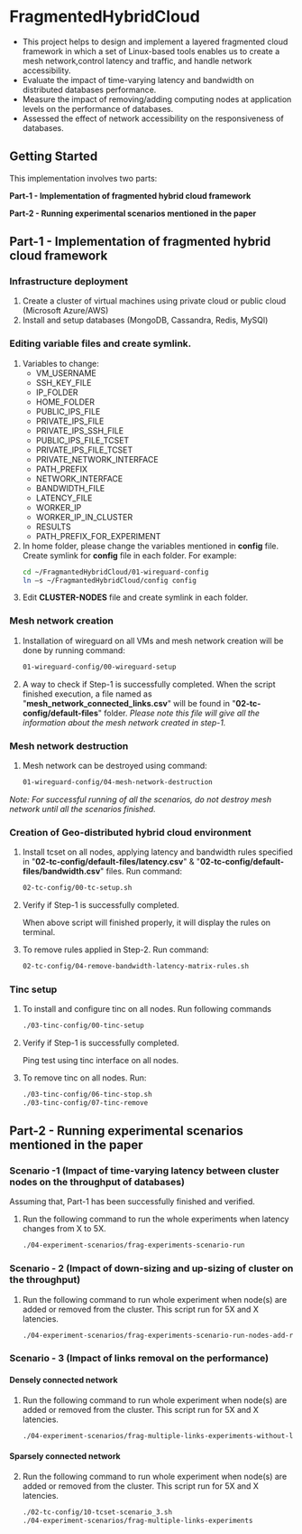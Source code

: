 # FragmentedHybridCloud
* This project helps to design and implement a layered fragmented cloud framework in which a set of Linux-based tools enables us to create a mesh network,control latency and traffic, and handle network accessibility.
* Evaluate the impact of time-varying latency and bandwidth on distributed databases performance.
* Measure the impact of removing/adding computing nodes at application levels on the performance of databases.
* Assessed the effect of network accessibility on the responsiveness of databases.

Getting Started
---------------

This implementation involves two parts:

**Part-1 - Implementation of fragmented hybrid cloud framework**

**Part-2 - Running experimental scenarios mentioned in the paper**

Part-1 - Implementation of fragmented hybrid cloud framework
-----------

### Infrastructure deployment

1. Create a cluster of virtual machines using private cloud or public cloud (Microsoft Azure/AWS)
2. Install and setup databases (MongoDB, Cassandra, Redis, MySQl)

### Editing variable files and create symlink.

1. Variables to change:
    * VM_USERNAME
    * SSH_KEY_FILE
    * IP_FOLDER
    * HOME_FOLDER
    * PUBLIC_IPS_FILE
    * PRIVATE_IPS_FILE
    * PRIVATE_IPS_SSH_FILE
    * PUBLIC_IPS_FILE_TCSET
    * PRIVATE_IPS_FILE_TCSET
    * PRIVATE_NETWORK_INTERFACE
    * PATH_PREFIX
    * NETWORK_INTERFACE
    * BANDWIDTH_FILE
    * LATENCY_FILE
    * WORKER_IP
    * WORKER_IP_IN_CLUSTER
    * RESULTS
    * PATH_PREFIX_FOR_EXPERIMENT
2. In home folder, please change the variables mentioned in **config** file. Create symlink for **config** file in each folder. For example:
    ```sh
    cd ~/FragmantedHybridCloud/01-wireguard-config
    ln –s ~/FragmantedHybridCloud/config config 
    ```
2. Edit **CLUSTER-NODES** file and create symlink in each folder.

### Mesh network creation
1. Installation of wireguard on all VMs and mesh network creation will be done by running command:
    ```sh
    01-wireguard-config/00-wireguard-setup
    ```
2. A way to check if Step-1 is successfully completed.
      When the script finished execution, a file named as "**mesh_network_connected_links.csv**" will be found in "**02-tc-config/default-files**" folder.
      *Please note this file will give all the information about the mesh network created in step-1.*

### Mesh network destruction

1. Mesh network can be destroyed using command:
    ```sh
    01-wireguard-config/04-mesh-network-destruction
    ```
*Note: For successful running of all the scenarios, do not destroy mesh network until all the scenarios finished.*

### Creation of Geo-distributed hybrid cloud environment

1. Install tcset on all nodes, applying latency and bandwidth rules specified in "**02-tc-config/default-files/latency.csv**" & "**02-tc-config/default-files/bandwidth.csv**" files. Run command:
    ```sh
    02-tc-config/00-tc-setup.sh
    ```
2. Verify if Step-1 is successfully completed.

   When above script will finished properly, it will display the rules on terminal.
   
3. To remove rules applied in Step-2. Run command:
    ```sh
    02-tc-config/04-remove-bandwidth-latency-matrix-rules.sh
    ```
### Tinc setup

1. To install and configure tinc on all nodes. Run following commands
    ```sh
    ./03-tinc-config/00-tinc-setup
    ```
2. Verify if Step-1 is successfully completed.
    
    Ping test using tinc interface on all nodes.
    
3. To remove tinc on all nodes. Run:
    ```sh
    ./03-tinc-config/06-tinc-stop.sh
    ./03-tinc-config/07-tinc-remove
    ```
Part-2 - Running experimental scenarios mentioned in the paper
-----------
### Scenario -1 (Impact of time-varying latency between cluster nodes on the throughput of databases)

Assuming that, Part-1 has been successfully finished and verified.

1. Run the following command to run the whole experiments when latency changes from X to 5X.
    ```sh
    ./04-experiment-scenarios/frag-experiments-scenario-run 
    ```
### Scenario - 2 (Impact of down-sizing and up-sizing of cluster on the throughput)
1. Run the following command to run whole experiment when node(s) are added or removed from the cluster. This script run for 5X and X latencies.

    ```sh
    ./04-experiment-scenarios/frag-experiments-scenario-run-nodes-add-remove
    ```
### Scenario - 3 (Impact of links removal on the performance)
#### Densely connected network
1. Run the following command to run whole experiment when node(s) are added or removed from the cluster. This script run for 5X and X latencies.

    ```sh
    ./04-experiment-scenarios/frag-multiple-links-experiments-without-link-remove
    ```
#### Sparsely connected network
2. Run the following command to run whole experiment when node(s) are added or removed from the cluster. This script run for 5X and X latencies.

    ```sh
    ./02-tc-config/10-tcset-scenario_3.sh
    ./04-experiment-scenarios/frag-multiple-links-experiments
    ```
